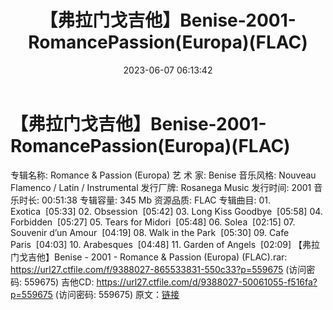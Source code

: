 ﻿---
title: 【弗拉门戈吉他】Benise-2001-RomancePassion(Europa)(FLAC)
date: 2023-06-07 06:13:42
categories: 古典音乐、新世纪、纯音雅乐
tags: 纯音雅乐
---
# 【弗拉门戈吉他】Benise-2001-RomancePassion(Europa)(FLAC)

专辑名称: Romance & Passion (Europa)
艺 术 家: Benise
音乐风格: Nouveau Flamenco / Latin / Instrumental
发行厂牌: Rosanega Music
发行时间: 2001
音乐时长: 00:51:38
专辑容量: 345 Mb
资源品质: FLAC
专辑曲目:
01.
Exotica  [05:33]
02.
Obsession  [05:42]
03. Long Kiss
Goodbye  [05:58]
04.
Forbidden  [05:27]
05. Tears for
Midori  [05:48]
06.
Solea  [02:15]
07. Souvenir d’un
Amour  [04:19]
08. Walk in the
Park  [05:30]
09. Cafe
Paris  [04:03]
10.
Arabesques  [04:48]
11. Garden of
Angels  [02:09]
【弗拉门戈吉他】Benise - 2001 - Romance & Passion (Europa)
(FLAC).rar: https://url27.ctfile.com/f/9388027-865533831-550c33?p=559675
(访问密码: 559675)
吉他CD: https://url27.ctfile.com/d/9388027-50061055-f516fa?p=559675
(访问密码: 559675)
原文：[链接](https://blog.sina.com.cn/s/blog_1647c7e760103128b.html)
